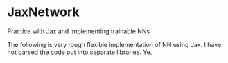 # JaxNetwork
Practice with Jax and implementing trainable NNs 

The following is very rough flexible implementation of NN using Jax. I have not parsed the code out into separate libraries. Ye. 
